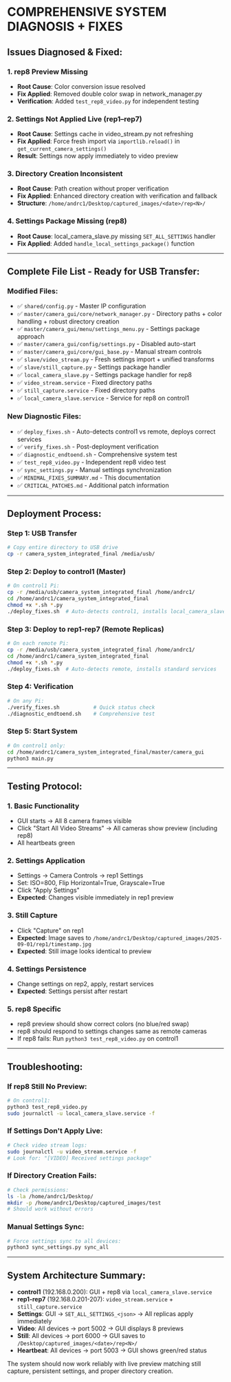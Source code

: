 # COMPREHENSIVE SYSTEM DIAGNOSIS + FIXES

## **Issues Diagnosed & Fixed:**

### **1. rep8 Preview Missing** 
- **Root Cause**: Color conversion issue resolved
- **Fix Applied**: Removed double color swap in network_manager.py
- **Verification**: Added `test_rep8_video.py` for independent testing

### **2. Settings Not Applied Live (rep1–rep7)**
- **Root Cause**: Settings cache in video_stream.py not refreshing
- **Fix Applied**: Force fresh import via `importlib.reload()` in `get_current_camera_settings()`
- **Result**: Settings now apply immediately to video preview

### **3. Directory Creation Inconsistent**
- **Root Cause**: Path creation without proper verification
- **Fix Applied**: Enhanced directory creation with verification and fallback
- **Structure**: `/home/andrc1/Desktop/captured_images/<date>/rep<N>/`

### **4. Settings Package Missing (rep8)**
- **Root Cause**: local_camera_slave.py missing `SET_ALL_SETTINGS` handler
- **Fix Applied**: Added `handle_local_settings_package()` function

---

## **Complete File List - Ready for USB Transfer:**

### **Modified Files:**
- ✅ `shared/config.py` - Master IP configuration
- ✅ `master/camera_gui/core/network_manager.py` - Directory paths + color handling + robust directory creation
- ✅ `master/camera_gui/menu/settings_menu.py` - Settings package approach
- ✅ `master/camera_gui/config/settings.py` - Disabled auto-start
- ✅ `master/camera_gui/core/gui_base.py` - Manual stream controls
- ✅ `slave/video_stream.py` - Fresh settings import + unified transforms
- ✅ `slave/still_capture.py` - Settings package handler
- ✅ `local_camera_slave.py` - Settings package handler for rep8
- ✅ `video_stream.service` - Fixed directory paths
- ✅ `still_capture.service` - Fixed directory paths
- ✅ `local_camera_slave.service` - Service for rep8 on control1

### **New Diagnostic Files:**
- ✅ `deploy_fixes.sh` - Auto-detects control1 vs remote, deploys correct services
- ✅ `verify_fixes.sh` - Post-deployment verification
- ✅ `diagnostic_endtoend.sh` - Comprehensive system test
- ✅ `test_rep8_video.py` - Independent rep8 video test
- ✅ `sync_settings.py` - Manual settings synchronization
- ✅ `MINIMAL_FIXES_SUMMARY.md` - This documentation
- ✅ `CRITICAL_PATCHES.md` - Additional patch information

---

## **Deployment Process:**

### **Step 1: USB Transfer**
```bash
# Copy entire directory to USB drive
cp -r camera_system_integrated_final /media/usb/
```

### **Step 2: Deploy to control1 (Master)**
```bash
# On control1 Pi:
cp -r /media/usb/camera_system_integrated_final /home/andrc1/
cd /home/andrc1/camera_system_integrated_final
chmod +x *.sh *.py
./deploy_fixes.sh  # Auto-detects control1, installs local_camera_slave.service
```

### **Step 3: Deploy to rep1-rep7 (Remote Replicas)**  
```bash
# On each remote Pi:
cp -r /media/usb/camera_system_integrated_final /home/andrc1/
cd /home/andrc1/camera_system_integrated_final
chmod +x *.sh *.py
./deploy_fixes.sh  # Auto-detects remote, installs standard services
```

### **Step 4: Verification**
```bash
# On any Pi:
./verify_fixes.sh           # Quick status check
./diagnostic_endtoend.sh    # Comprehensive test
```

### **Step 5: Start System**
```bash
# On control1 only:
cd /home/andrc1/camera_system_integrated_final/master/camera_gui
python3 main.py
```

---

## **Testing Protocol:**

### **1. Basic Functionality**
- GUI starts → All 8 camera frames visible
- Click "Start All Video Streams" → All cameras show preview (including rep8)
- All heartbeats green

### **2. Settings Application** 
- Settings → Camera Controls → rep1 Settings
- Set: ISO=800, Flip Horizontal=True, Grayscale=True
- Click "Apply Settings" 
- **Expected**: Changes visible immediately in rep1 preview

### **3. Still Capture**
- Click "Capture" on rep1
- **Expected**: Image saves to `/home/andrc1/Desktop/captured_images/2025-09-01/rep1/timestamp.jpg`
- **Expected**: Still image looks identical to preview

### **4. Settings Persistence**
- Change settings on rep2, apply, restart services
- **Expected**: Settings persist after restart

### **5. rep8 Specific**
- rep8 preview should show correct colors (no blue/red swap)
- rep8 should respond to settings changes same as remote cameras
- If rep8 fails: Run `python3 test_rep8_video.py` on control1

---

## **Troubleshooting:**

### **If rep8 Still No Preview:**
```bash
# On control1:
python3 test_rep8_video.py
sudo journalctl -u local_camera_slave.service -f
```

### **If Settings Don't Apply Live:**
```bash
# Check video stream logs:
sudo journalctl -u video_stream.service -f
# Look for: "[VIDEO] Received settings package"
```

### **If Directory Creation Fails:**
```bash
# Check permissions:
ls -la /home/andrc1/Desktop/
mkdir -p /home/andrc1/Desktop/captured_images/test
# Should work without errors
```

### **Manual Settings Sync:**
```bash
# Force settings sync to all devices:
python3 sync_settings.py sync_all
```

---

## **System Architecture Summary:**

- **control1** (192.168.0.200): GUI + rep8 via `local_camera_slave.service`
- **rep1-rep7** (192.168.0.201-207): `video_stream.service` + `still_capture.service`
- **Settings**: GUI → `SET_ALL_SETTINGS_<json>` → All replicas apply immediately
- **Video**: All devices → port 5002 → GUI displays 8 previews
- **Still**: All devices → port 6000 → GUI saves to `/Desktop/captured_images/<date>/rep<N>/`
- **Heartbeat**: All devices → port 5003 → GUI shows green/red status

The system should now work reliably with live preview matching still capture, persistent settings, and proper directory creation.
